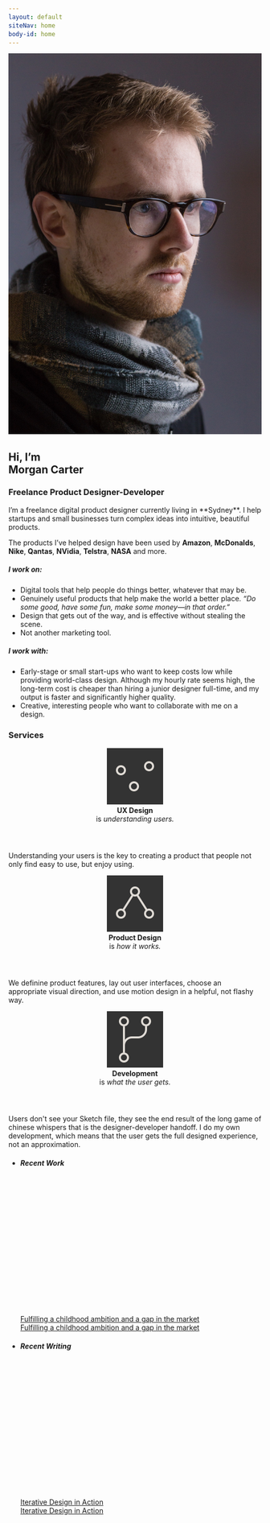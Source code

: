 ```yaml
---
layout: default
siteNav: home
body-id: home
---
```


<div class="whitespace--sm whitespace-bottom--md">
	<div class="container">
		<article class="Page-content">
			<div class="grid">
				<div class="grid-item when-lg-6">
					<img src="/assets/images/home/neue_me.jpg">
				</div>
				<div class="grid-item when-lg-6 Essay Essay--blog" markdown="1">
<h1>
	Hi, I’m
	<br class="below-lg-hidden">
	Morgan Carter
</h1>
<h3 class="color-muted m-top--0 m-bottom--lg">Freelance Product Designer-Developer</h3>
I’m a freelance digital product designer currently living in **Sydney**. I help startups and small businesses turn complex ideas into intuitive, beautiful products.

The products I’ve helped design have been used by **Amazon**, **McDonalds**, **Nike**, **Qantas**, **NVidia**, **Telstra**, **NASA** and more.

##### I work on:

- Digital tools that help people do things better, whatever that may be.
- Genuinely useful products that help make the world a better place. *“Do some good, have some fun, make some money—in that order.”*
- Design that gets out of the way, and is effective without stealing the scene.
- Not another marketing tool. 

##### I work with:

- Early-stage or small start-ups who want to keep costs low while providing world-class design. Although my hourly rate seems high, the long-term cost is cheaper than hiring a junior designer full-time, and my output is faster and significantly higher quality.
- Creative, interesting people who want to collaborate with me on a design.
</div>
			</div>
		</article>
	</div>
</div>
<div class="whitespace--sm bg-black color-bg">
	<div class="container container--md">
		<article class="Page-content">
			<h3 class="text-center">Services</h3>
			<div class="grid">
				<div class="grid-item when-lg-4 m-top--xl">
					<div class="media">
						<header>
							<img src="/assets/icon/home-ux.svg" class="m-right--xs">
							<div>
								<strong>UX Design</strong>
								<br>
								is
								<em>understanding users.</em>
							</div>
						</header>
						<p class="text-sm color-muted m-top--0">Understanding your users is the key to creating a product that people not only find easy to use, but enjoy using.</p>
					</div>
				</div>
				<div class="grid-item when-lg-4 m-top--xl">
					<div class="media">
						<header>
							<img src="/assets/icon/home-product.svg" class="m-right--xs">
							<div>
								<strong>Product Design</strong>
								<br>
								is
								<em>how it works.</em>
							</div>
						</header>
						<p class="text-sm color-muted m-top--0">We definine product features, lay out user interfaces, choose an appropriate visual direction, and use motion design in a helpful, not flashy way.</p>
					</div>
				</div>
				<div class="grid-item when-lg-4 m-top--xl">
					<div class="media">
						<header>
							<img src="/assets/icon/home-development.svg" class="m-right--xs">
							<div>
								<strong>Development</strong>
								<br>
								is
								<em>what the user gets.</em>
							</div>
						</header>
						<p class="text-sm color-muted m-top--0">Users don't see your Sketch file, they see the end result of the long game of chinese whispers that is the designer-developer handoff. I do my own development, which means that the user gets the full designed experience, not an approximation.</p>
					</div>
				</div>
				<!-- <div class="grid-item when-lg-3 m-top--xl">
					<div class="media">
						<header>
							<img src="/assets/icon/home-thinking.svg" class="m-right--xs">
							<div>
								<strong>Design Thinking</strong>
								<br>
								is
								<em>design, but not tech.</em>
							</div>
						</header>
						<p class="text-sm color-muted m-top--0">Donec id elit non mi porta gravida at eget metus. Nulla vitae elit libero, a pharetra augue. Curabitur blandit tempus porttitor.</p>
					</div>
				</div> -->
			</div>
		</article>
	</div>
</div>

<div class="whitespace--sm whitespace-top--md">
	<div class="container">
		<article class="Page-content">
			<ul class="grid js-masonry">
				<li class="grid-item when-lg-6 Post-listItem">
					<h5 class="m-bottom--sm color-muted">Recent Work</h5>
					<a class="Post-link" href="/work/aeroster">
						<div class="Post-image" style="padding-bottom: 56.25%; background-image: url(/assets/images/work/aeroster/thumbnail.jpg);"></div>
						<div class="button--mobile when-laptop-hidden">Fulfilling a childhood ambition and a gap in the market</div>
						<div class="button below-laptop-hidden m-top--sm">Fulfilling a childhood ambition and a gap in the market</div>
					</a>
				</li>
				<li class="grid-item when-lg-6 Post-listItem">
					<h5 class="m-bottom--sm color-muted">Recent Writing</h5>
					<a class="Post-link" href="/design-solutions/iterative-design-in-action">
						<div class="Post-image" style="padding-bottom: 56.25%; background-image: url(/assets/images/blog/design-process/thumbnail-lg.gif);"></div>
						<div class="button--mobile when-laptop-hidden">Iterative Design in Action</div>
						<div class="button below-laptop-hidden m-top--sm">Iterative Design in Action</div>
					</a>
				</li>
			</ul>
		</article>
	</div>
</div>